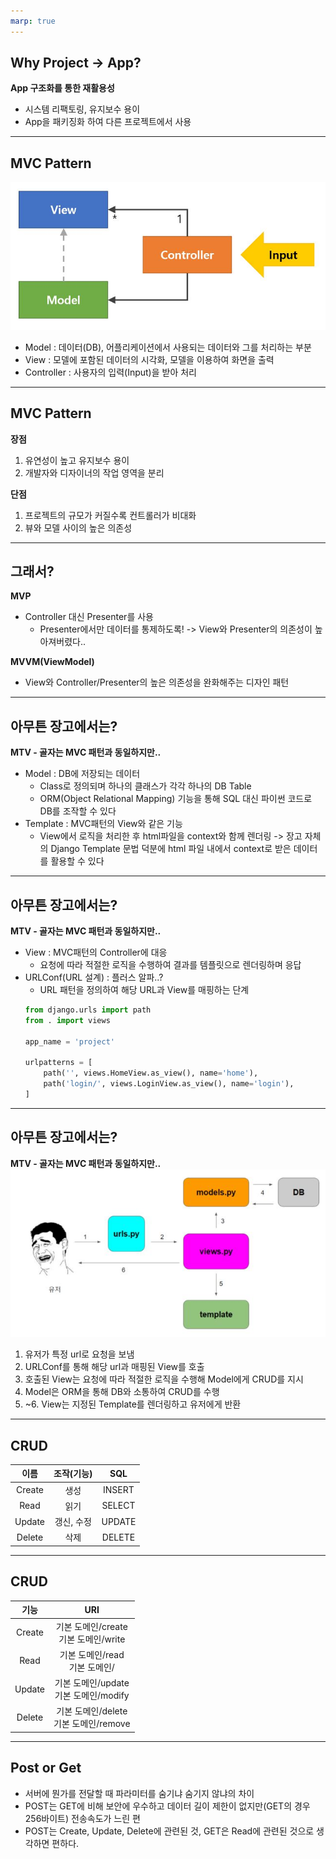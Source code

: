 ```yaml
---
marp: true
---
```


## Why Project -> App?

**App 구조화를 통한 재활용성**

* 시스템 리팩토링, 유지보수 용이
* App을 패키징화 하여 다른 프로젝트에서 사용

---

## MVC Pattern
![](/KJM/Chapter2/imgs/MVC.jpg)
* Model : 데이터(DB), 어플리케이션에서 사용되는 데이터와 그를 처리하는 부분
* View : 모델에 포함된 데이터의 시각화, 모델을 이용하여 화면을 출력
* Controller : 사용자의 입력(Input)을 받아 처리


---

## MVC Pattern
**장점**
1. 유연성이 높고 유지보수 용이
2. 개발자와 디자이너의 작업 영역을 분리

**단점**
1. 프로젝트의 규모가 커질수록 컨트롤러가 비대화
2. 뷰와 모델 사이의 높은 의존성


---

## 그래서?

**MVP**
* Controller 대신 Presenter를 사용  
  * Presenter에서만 데이터를 통제하도록!
 -> View와 Presenter의 의존성이 높아져버렸다..

**MVVM(ViewModel)**
* View와 Controller/Presenter의 높은 의존성을 완화해주는 디자인 패턴


---

## 아무튼 장고에서는?

**MTV - 골자는 MVC 패턴과 동일하지만..**
* Model : DB에 저장되는 데이터
  * Class로 정의되며 하나의 클래스가 각각 하나의 DB Table
  * ORM(Object Relational Mapping) 기능을 통해 SQL 대신 파이썬 코드로 DB를 조작할 수 있다
* Template : MVC패턴의 View와 같은 기능
  * View에서 로직을 처리한 후 html파일을 context와 함께 렌더링
    -> 장고 자체의 Django Template 문법 덕분에 html 파일 내에서 context로 받은 데이터를 활용할 수 있다


---

## 아무튼 장고에서는?

**MTV - 골자는 MVC 패턴과 동일하지만..**
* View : MVC패턴의 Controller에 대응
  * 요청에 따라 적절한 로직을 수행하여 결과를 템플릿으로 렌더링하며 응답
* URLConf(URL 설계) : 플러스 알파..?
  * URL 패턴을 정의하여 해당 URL과 View를 매핑하는 단계
  ```python
  from django.urls import path
  from . import views

  app_name = 'project'

  urlpatterns = [
      path('', views.HomeView.as_view(), name='home'),
      path('login/', views.LoginView.as_view(), name='login'),
  ]
  ```


---

## 아무튼 장고에서는?

**MTV - 골자는 MVC 패턴과 동일하지만..**
![](/KJM/Chapter2/imgs/MTV.jpg)
1. 유저가 특정 url로 요청을 보냄
2. URLConf를 통해 해당 url과 매핑된 View를 호출
3. 호출된 View는 요청에 따라 적절한 로직을 수행해 Model에게 CRUD를 지시
4. Model은 ORM을 통해 DB와 소통하여 CRUD를 수행
5. ~6. View는 지정된 Template를 렌더링하고 유저에게 반환

---

## CRUD
|**이름**|**조작(기능)**|**SQL**|
|:--:|:--:|:--:|
| Create | 생성 | INSERT |
| Read | 읽기 | SELECT |
| Update | 갱신, 수정 | UPDATE |
| Delete | 삭제 | DELETE |


---

## CRUD
|**기능**|**URI**|
|:--:|:--:|
| Create | 기본 도메인/create<br/>  기본 도메인/write|
| Read | 기본 도메인/read<br/> 기본 도메인/  |
| Update | 기본 도메인/update<br/> 기본 도메인/modify |
| Delete | 기본 도메인/delete<br/> 기본 도메인/remove|


---

## Post or Get
* 서버에 뭔가를 전달할 때 파라미터를 숨기냐 숨기지 않냐의 차이
* POST는 GET에 비해 보안에 우수하고 데이터 길이 제한이 없지만(GET의 경우 256바이트) 전송속도가 느린 편
* POST는 Create, Update, Delete에 관련된 것, GET은 Read에 관련된 것으로 생각하면 편하다. 

